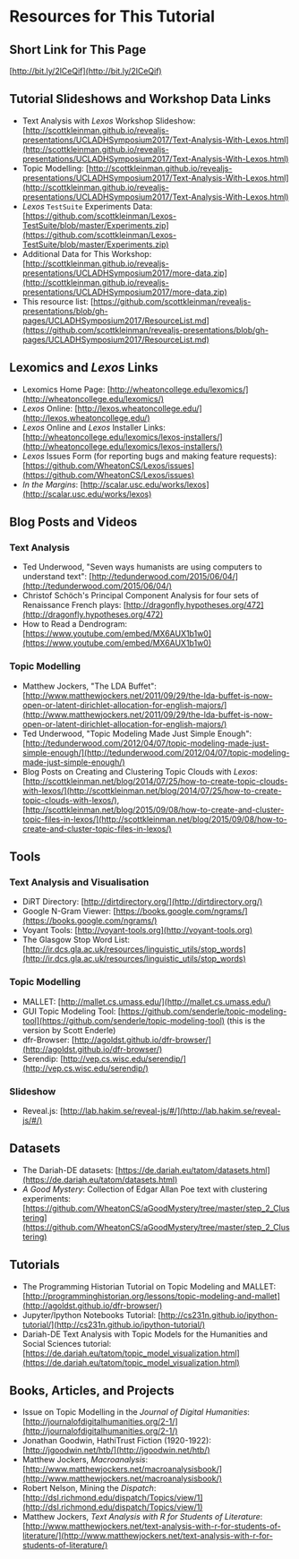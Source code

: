 # Resources for This Tutorial

## Short Link for This Page
[http://bit.ly/2lCeQif](http://bit.ly/2lCeQif)

## Tutorial Slideshows and Workshop Data Links
- Text Analysis with _Lexos_ Workshop Slideshow: [http://scottkleinman.github.io/revealjs-presentations/UCLADHSymposium2017/Text-Analysis-With-Lexos.html](http://scottkleinman.github.io/revealjs-presentations/UCLADHSymposium2017/Text-Analysis-With-Lexos.html)
- Topic Modelling: [http://scottkleinman.github.io/revealjs-presentations/UCLADHSymposium2017/Text-Analysis-With-Lexos.html](http://scottkleinman.github.io/revealjs-presentations/UCLADHSymposium2017/Text-Analysis-With-Lexos.html)
- _Lexos_ `TestSuite` Experiments Data: [https://github.com/scottkleinman/Lexos-TestSuite/blob/master/Experiments.zip](https://github.com/scottkleinman/Lexos-TestSuite/blob/master/Experiments.zip)
- Additional Data for This Workshop: [http://scottkleinman.github.io/revealjs-presentations/UCLADHSymposium2017/more-data.zip](http://scottkleinman.github.io/revealjs-presentations/UCLADHSymposium2017/more-data.zip)
- This resource list: [https://github.com/scottkleinman/revealjs-presentations/blob/gh-pages/UCLADHSymposium2017/ResourceList.md](https://github.com/scottkleinman/revealjs-presentations/blob/gh-pages/UCLADHSymposium2017/ResourceList.md)

## Lexomics and _Lexos_ Links
- Lexomics Home Page: [http://wheatoncollege.edu/lexomics/](http://wheatoncollege.edu/lexomics/)
- _Lexos_ Online: [http://lexos.wheatoncollege.edu/](http://lexos.wheatoncollege.edu/)
- _Lexos_ Online and _Lexos_ Installer Links: [http://wheatoncollege.edu/lexomics/lexos-installers/](http://wheatoncollege.edu/lexomics/lexos-installers/)
- _Lexos_ Issues Form (for reporting bugs and making feature requests): [https://github.com/WheatonCS/Lexos/issues](https://github.com/WheatonCS/Lexos/issues)
- _In the Margins_: [http://scalar.usc.edu/works/lexos](http://scalar.usc.edu/works/lexos)

## Blog Posts and Videos

### Text Analysis
- Ted Underwood, "Seven ways humanists are using computers to understand text": [http://tedunderwood.com/2015/06/04/](http://tedunderwood.com/2015/06/04/)
- Christof Schöch's Principal Component Analysis for four sets of Renaissance French plays: [http://dragonfly.hypotheses.org/472](http://dragonfly.hypotheses.org/472)
- How to Read a Dendrogram: [https://www.youtube.com/embed/MX6AUX1b1w0](https://www.youtube.com/embed/MX6AUX1b1w0)

### Topic Modelling
- Matthew Jockers, "The LDA Buffet": [http://www.matthewjockers.net/2011/09/29/the-lda-buffet-is-now-open-or-latent-dirichlet-allocation-for-english-majors/](http://www.matthewjockers.net/2011/09/29/the-lda-buffet-is-now-open-or-latent-dirichlet-allocation-for-english-majors/)
- Ted Underwood, "Topic Modeling Made Just Simple Enough": [http://tedunderwood.com/2012/04/07/topic-modeling-made-just-simple-enough/](http://tedunderwood.com/2012/04/07/topic-modeling-made-just-simple-enough/)
- Blog Posts on Creating and Clustering Topic Clouds with _Lexos_: [http://scottkleinman.net/blog/2014/07/25/how-to-create-topic-clouds-with-lexos/](http://scottkleinman.net/blog/2014/07/25/how-to-create-topic-clouds-with-lexos/), [http://scottkleinman.net/blog/2015/09/08/how-to-create-and-cluster-topic-files-in-lexos/](http://scottkleinman.net/blog/2015/09/08/how-to-create-and-cluster-topic-files-in-lexos/)

## Tools

### Text Analysis and Visualisation
- DiRT Directory: [http://dirtdirectory.org/](http://dirtdirectory.org/)
- Google N-Gram Viewer: [https://books.google.com/ngrams/](https://books.google.com/ngrams/)
- Voyant Tools: [http://voyant-tools.org](http://voyant-tools.org)
- The Glasgow Stop Word List: [http://ir.dcs.gla.ac.uk/resources/linguistic_utils/stop_words](http://ir.dcs.gla.ac.uk/resources/linguistic_utils/stop_words)

### Topic Modelling
- MALLET: [http://mallet.cs.umass.edu/](http://mallet.cs.umass.edu/)
- GUI Topic Modeling Tool: [https://github.com/senderle/topic-modeling-tool](https://github.com/senderle/topic-modeling-tool) (this is the version by Scott Enderle)
- dfr-Browser: [http://agoldst.github.io/dfr-browser/](http://agoldst.github.io/dfr-browser/)
- Serendip: [http://vep.cs.wisc.edu/serendip/](http://vep.cs.wisc.edu/serendip/)

### Slideshow
- Reveal.js: [http://lab.hakim.se/reveal-js/#/](http://lab.hakim.se/reveal-js/#/)

## Datasets
- The Dariah-DE datasets: [https://de.dariah.eu/tatom/datasets.html](https://de.dariah.eu/tatom/datasets.html)
- _A Good Mystery_: Collection of Edgar Allan Poe text with clustering experiments: [https://github.com/WheatonCS/aGoodMystery/tree/master/step_2_Clustering](https://github.com/WheatonCS/aGoodMystery/tree/master/step_2_Clustering)

## Tutorials
- The Programming Historian Tutorial on Topic Modeling and MALLET: [http://programminghistorian.org/lessons/topic-modeling-and-mallet](http://agoldst.github.io/dfr-browser/)
- Jupyter/Ipython Notebooks Tutorial: [http://cs231n.github.io/ipython-tutorial/](http://cs231n.github.io/ipython-tutorial/)
- Dariah-DE Text Analysis with Topic Models for the Humanities and Social Sciences tutorial: [https://de.dariah.eu/tatom/topic_model_visualization.html](https://de.dariah.eu/tatom/topic_model_visualization.html)

## Books, Articles, and Projects
- Issue on Topic Modelling in the _Journal of Digital Humanities_: [http://journalofdigitalhumanities.org/2-1/](http://journalofdigitalhumanities.org/2-1/)
- Jonathan Goodwin, HathiTrust Fiction (1920-1922): [http://jgoodwin.net/htb/](http://jgoodwin.net/htb/)
- Matthew Jockers, _Macroanalysis_: [http://www.matthewjockers.net/macroanalysisbook/](http://www.matthewjockers.net/macroanalysisbook/)
- Robert Nelson, Mining the _Dispatch_: [http://dsl.richmond.edu/dispatch/Topics/view/1](http://dsl.richmond.edu/dispatch/Topics/view/1)
- Matthew Jockers, _Text Analysis with R for Students of Literature_: [http://www.matthewjockers.net/text-analysis-with-r-for-students-of-literature/](http://www.matthewjockers.net/text-analysis-with-r-for-students-of-literature/)